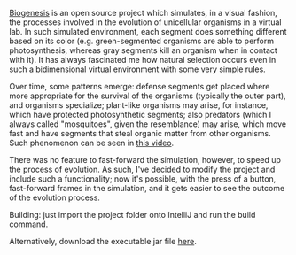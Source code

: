 [Biogenesis](https://biogenesis.sourceforge.net/) is an open source project which simulates, in a visual fashion, the processes involved in the evolution of unicellular organisms in a virtual lab. In such simulated environment, each segment does something different based on its color (e.g. green-segmented organisms are able to perform photosynthesis, whereas gray segments kill an organism when in contact with it). It has always fascinated me how natural selection occurs even in such a bidimensional virtual environment with some very simple rules.

Over time, some patterns emerge: defense segments get placed where more appropriate for the survival of the organisms (typically the outer part), and organisms specialize; plant-like organisms may arise, for instance, which have protected photosynthetic segments; also predators (which I always called "mosquitoes", given the resemblance) may arise, which move fast and have segments that steal organic matter from other organisms. Such phenomenon can be seen in [this video](https://www.youtube.com/watch?v=fqd1fjhiJbg).

There was no feature to fast-forward the simulation, however, to speed up the process of evolution. As such, I've decided to modify the project and include such a functionality; now it's possible, with the press of a button, fast-forward frames in the simulation, and it gets easier to see the outcome of the evolution process.

Building: just import the project folder onto IntelliJ and run the build command.

Alternatively, download the executable jar file [here](https://www.mediafire.com/file/gl0h2vg5ty6tprp/biogenesis.7z/file).
